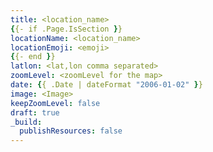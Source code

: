 ```yaml
---
title: <location_name>
{{- if .Page.IsSection }}
locationName: <location_name>
locationEmoji: <emoji>
{{- end }}
latlon: <lat,lon comma separated>
zoomLevel: <zoomLevel for the map>
date: {{ .Date | dateFormat "2006-01-02" }}
image: <Image>
keepZoomLevel: false
draft: true
_build:
  publishResources: false
---
```

